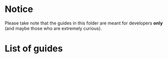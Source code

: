 # Notice
Please take note that the guides in this folder are meant for developers **only** (and maybe those who are extremely curious).

# List of guides
